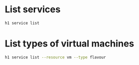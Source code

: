 # List services

```bash
h1 service list
```

# List types of virtual machines 

```bash
h1 service list --resource vm --type flavour 
```